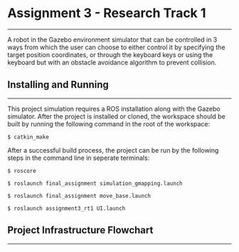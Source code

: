 # Assignment 3 - Research Track 1
---------------------------------
A robot in the Gazebo environment simulator that can be controlled in 3 ways from which the user can choose to either control it by specifying the target position coordinates, or through the keyboard keys or using the keyboard but with an obstacle avoidance algorithm to prevent collision.
## Installing and Running
---------------------------
This project simulation requires a ROS installation along with the Gazebo simulator.
After the project is installed or cloned, the workspace should be built by running the following command in the root of the workspace:
```
$ catkin_make
```
After a successful build process, the project can be run by the following steps in the command line in seperate terminals:

```
$ roscore
```
```
$ roslaunch final_assignment simulation_gmapping.launch
```
```
$ roslaunch final_assignment move_base.launch
```
```
$ roslaunch assignment3_rt1 UI.launch
```
## Project Infrastructure Flowchart
-----------------------------------
